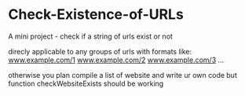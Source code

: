 # Check-Existence-of-URLs
A mini project - check if a string of urls exist or not


direcly applicable to any groups of urls with formats like:
www.example.com/1
www.example.com/2
www.example.com/3
...

otherwise you plan compile a list of website and write ur own code but function checkWebsiteExists should be working
